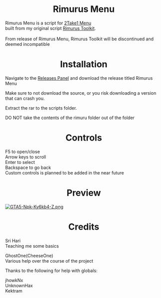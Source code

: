<h1 align="center">Rimurus Menu</h1>

 Rimurus Menu is a script for [2Take1 Menu](https://gta.2take1.menu/) <br/>built from my original script [Rimurus Toolkit](https://github.com/Rimmuru/Rimurus-2T1-Scripts/tree/main/Rimurus%20Scripts/Rimurus%20Toolkit).<br/><br/>
 From release of Rimurus Menu, Rimurus Toolkit will be discontinued and deemed incompatible <br/>

 
<h1 align="center">Installation</h1>

Navigate to the [Releases Panel](https://github.com/Rimmuru/Rimurus-2T1-Scripts/releases/) and download the release titled Rimurus Menu<br/>

Make sure to not download the source, or you risk downloading a version that can crash you.<br/>

Extract the rar to the scripts folder.<br/>

DO NOT take the contents of the rimuru folder out of the folder

<h1 align="center">Controls</h1>

F5 to open/close<br/> 
Arrow keys to scroll<br/> 
Enter to select<br/> 
Backspace to go back<br/> 
Custom controls is planned to be added in the near future

<h1 align="center">Preview</h1>

[![GTA5-Npk-Ky6kb4-Z.png](https://i.postimg.cc/C14Ws8p0/GTA5-Npk-Ky6kb4-Z.png)](https://postimg.cc/phpG2pdc)


<h1 align="center">Credits</h1>

 Sri Hari<br/> 
 Teaching me some basics    
 
 GhostOne(CheeseOne)<br/>
 Various help over the course of the project

 Thanks to the following for help with globals:
 
 jhowkNx<br/> 
 UnknownHax<br/> 
 Kektram
